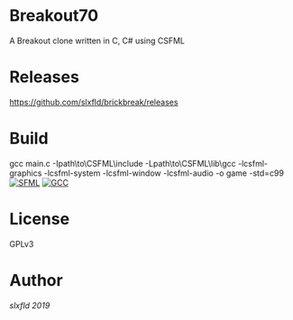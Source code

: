 # Breakout70
A Breakout clone written in C, C# using CSFML </br>

# Releases
https://github.com/slxfld/brickbreak/releases
# Build 
gcc main.c -Ipath\to\CSFML\include -Lpath\to\CSFML\lib\gcc  -lcsfml-graphics -lcsfml-system -lcsfml-window -lcsfml-audio -o game -std=c99
</br>
[![SFML](https://img.shields.io/badge/CSFML%20--brightgreen.svg?style=flat-square)](https://www.sfml-dev.org/download/csfml/)
[![GCC](https://img.shields.io/badge/gcc%20--brightred.svg?style=flat-square)](https://gcc.gnu.org/)
# License
GPLv3
# Author
*slxfld 2019*

